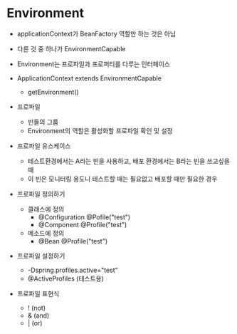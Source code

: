# Environment
- applicationContext가 BeanFactory 역할만 하는 것은 아님
- 다른 것 중 하나가 EnvironmentCapable
- Environment는 프로파일과 프로퍼티를 다루는 인터페이스

- ApplicationContext extends EnvironmentCapable
  - getEnvironment()
- 프로파일
  - 빈들의 그룹
  - Environment의 역할은 활성화할 프로파일 확인 및 설정 

- 프로파일 유스케이스
  - 테스트환경에서는 A라는 빈을 사용하고, 배포 환경에서는 B라는 빈을 쓰고싶을 때
  - 이 빈은 모니터링 용도니 테스트할 때는 필요없고 배포할 때만 필요한 경우 

- 프로파일 정의하기
  - 클래스에 정의
    - @Configuration @Pofile("test")
    - @Component @Profile("test")
  - 메소드에 정의
    - @Bean @Profile("test")

- 프로파일 설정하기
  - -Dspring.profiles.active="test"
  - @ActiveProfiles (테스트용)

- 프로파일 표현식
  - ! (not)
  - & (and)
  - | (or)
  